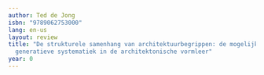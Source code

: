 ```yaml
---
author: Ted de Jong
isbn: "9789062753000"
lang: en-us
layout: review
title: "De strukturele samenhang van architektuurbegrippen: de mogelijkheid tot een
  generatieve systematiek in de architektonische vormleer"
year: 0
---
```

